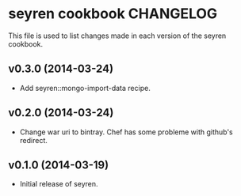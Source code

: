 # seyren cookbook CHANGELOG
This file is used to list changes made in each version of the seyren cookbook.

## v0.3.0 (2014-03-24)
- Add seyren::mongo-import-data recipe.

## v0.2.0 (2014-03-24)
- Change war uri to bintray. Chef has some probleme with github's redirect.

## v0.1.0 (2014-03-19)
- Initial release of seyren.
